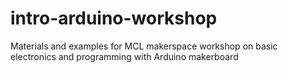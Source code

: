 # intro-arduino-workshop
Materials and examples for MCL makerspace workshop on basic electronics and programming with Arduino makerboard
